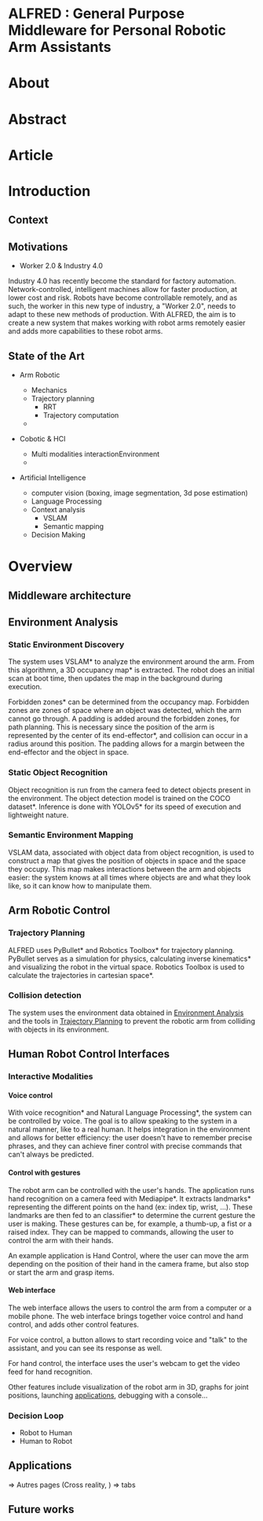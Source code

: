 # ALFRED : General Purpose Middleware for Personal Robotic Arm Assistants

# About

# Abstract

# Article

# Introduction

## Context

## Motivations

- Worker 2.0 & Industry 4.0

Industry 4.0 has recently become the standard for factory automation. Network-controlled, intelligent machines allow for faster production, at lower cost and risk. Robots have become controllable remotely, and as such, the worker in this new type of industry, a "Worker 2.0", needs to adapt to these new methods of production. With ALFRED, the aim is to create a new system that makes working with robot arms remotely easier and adds more capabilities to these robot arms.

## State of the Art

- Arm Robotic

  - Mechanics
  - Trajectory planning
    - RRT
    - Trajectory computation
  -

- Cobotic & HCI

  - Multi modalities interactionEnvironment
  -

- Artificial Intelligence
  - computer vision (boxing, image segmentation, 3d pose estimation)
  - Language Processing
  - Context analysis
    - VSLAM
    - Semantic mapping
  - Decision Making

# Overview

## Middleware architecture

<!-- TODO: architecture schematic -->

## Environment Analysis

### Static Environment Discovery

The system uses VSLAM* to analyze the environment around the arm. From this algorithmn, a 3D occupancy map* is extracted. The robot does an initial scan at boot time, then updates the map in the background during execution.

Forbidden zones* can be determined from the occupancy map. Forbidden zones are zones of space where an object was detected, which the arm cannot go through. A padding is added around the forbidden zones, for path planning. This is necessary since the position of the arm is represented by the center of its end-effector*, and collision can occur in a radius around this position. The padding allows for a margin between the end-effector and the object in space.

### Static Object Recognition

Object recognition is run from the camera feed to detect objects present in the environment. The object detection model is trained on the COCO dataset*. Inference is done with YOLOv5* for its speed of execution and lightweight nature.

### Semantic Environment Mapping

VSLAM data, associated with object data from object recognition, is used to construct a map that gives the position of objects in space and the space they occupy. This map makes interactions between the arm and objects easier: the system knows at all times where objects are and what they look like, so it can know how to manipulate them.

## Arm Robotic Control

### Trajectory Planning

ALFRED uses PyBullet* and Robotics Toolbox* for trajectory planning. PyBullet serves as a simulation for physics, calculating inverse kinematics* and visualizing the robot in the virtual space. Robotics Toolbox is used to calculate the trajectories in cartesian space*.

### Collision detection

The system uses the environment data obtained in [Environment Analysis](#environment-analysis) and the tools in [Trajectory Planning](#trajectory-planning) to prevent the robotic arm from colliding with objects in its environment.

## Human Robot Control Interfaces

### Interactive Modalities

#### Voice control

With voice recognition* and Natural Language Processing*, the system can be controlled by voice. The goal is to allow speaking to the system in a natural manner, like to a real human. It helps integration in the environment and allows for better efficiency: the user doesn't have to remember precise phrases, and they can achieve finer control with precise commands that can't always be predicted.

#### Control with gestures

The robot arm can be controlled with the user's hands. The application runs hand recognition on a camera feed with Mediapipe*. It extracts landmarks* representing the different points on the hand (ex: index tip, wrist, ...). These landmarks are then fed to an classifier* to determine the current gesture the user is making. These gestures can be, for example, a thumb-up, a fist or a raised index. They can be mapped to commands, allowing the user to control the arm with their hands.

An example application is Hand Control, where the user can move the arm depending on the position of their hand in the camera frame, but also stop or start the arm and grasp items.

#### Web interface

The web interface allows the users to control the arm from a computer or a mobile phone. The web interface brings together voice control and hand control, and adds other control features.

For voice control, a button allows to start recording voice and "talk" to the assistant, and you can see its response as well.

For hand control, the interface uses the user's webcam to get the video feed for hand recognition.

Other features include visualization of the robot arm in 3D, graphs for joint positions, launching [applications](#applications), debugging with a console...

### Decision Loop

- Robot to Human
- Human to Robot

## Applications

=> Autres pages (Cross reality, ) => tabs

## Future works
